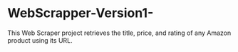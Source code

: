 # WebScrapper-Version1-
This Web Scraper project retrieves the title, price, and rating of any Amazon product using its URL.

